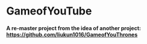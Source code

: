# GameofYouTube

#### A re-master project from the idea of another project: https://github.com/liukun1016/GameofYouThrones
